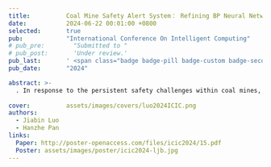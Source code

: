 ```yaml
---
title:          Coal Mine Safety Alert System： Refining BP Neural Network with Genetic Algorithm Optimization
date:           2024-06-22 00:01:00 +0800
selected:       true
pub:            "International Conference On Intelligent Computing"
# pub_pre:        "Submitted to "
# pub_post:       'Under review.'
pub_last:       ' <span class="badge badge-pill badge-custom badge-secondary">Conference</span><span class="badge badge-pill badge-custom badge-warning">Poster</span>'
pub_date:       "2024"

abstract: >-
  . In response to the persistent safety challenges within coal mines, this study proposes a novel approach integrating a three-layer feedforward backpropagation artificial neural network with a genetic algorithm (GA-BP) for establishing a safety early warning system. Focused on a coal mine in Shandong, China, the model's effectiveness is evaluated using relevant data for training and analysisResults indicate the superiority of the GA-BP model over traditional BP neural networks,  offering enhanced capability for identifying potential safety risks promptly. This advancement enables coal mine management to implement timely interventions,    ensuring the safety of miners. The findings present valuable insights for engineering applications in similar contexts.
  
cover:          assets/images/covers/luo2024ICIC.png
authors:
  - Jiabin Luo
  - Hanzhe Pan
links:
  Paper: http://poster-openaccess.com/files/icic2024/15.pdf
  Poster: assets/images/poster/icic2024-ljb.jpg
---
```

